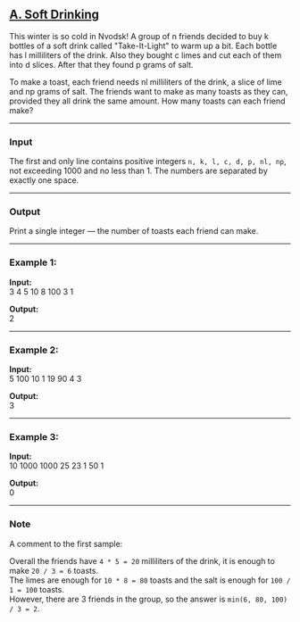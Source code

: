 ## [A. Soft Drinking](https://codeforces.com/problemset/problem/151/A)

This winter is so cold in Nvodsk! A group of n friends decided to buy k bottles of a soft drink called "Take-It-Light" to warm up a bit. Each bottle has l milliliters of the drink. Also they bought c limes and cut each of them into d slices. After that they found p grams of salt.  

To make a toast, each friend needs nl milliliters of the drink, a slice of lime and np grams of salt. The friends want to make as many toasts as they can, provided they all drink the same amount. How many toasts can each friend make?  

---

### Input
The first and only line contains positive integers `n, k, l, c, d, p, nl, np`, not exceeding 1000 and no less than 1. The numbers are separated by exactly one space.  

---

### Output
Print a single integer — the number of toasts each friend can make.  

---

### Example 1:
**Input:**  
3 4 5 10 8 100 3 1  

**Output:**  
2  

---

### Example 2:
**Input:**  
5 100 10 1 19 90 4 3  

**Output:**  
3  

---

### Example 3:
**Input:**  
10 1000 1000 25 23 1 50 1  

**Output:**  
0  

---

### Note
A comment to the first sample:  

Overall the friends have `4 * 5 = 20` milliliters of the drink, it is enough to make `20 / 3 = 6` toasts.  
The limes are enough for `10 * 8 = 80` toasts and the salt is enough for `100 / 1 = 100` toasts.  
However, there are 3 friends in the group, so the answer is `min(6, 80, 100) / 3 = 2`.  
